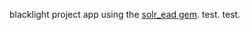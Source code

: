 blacklight project app using the [solr_ead gem](https://github.com/awead/solr_ead "solr_ead gem"). test. test.
